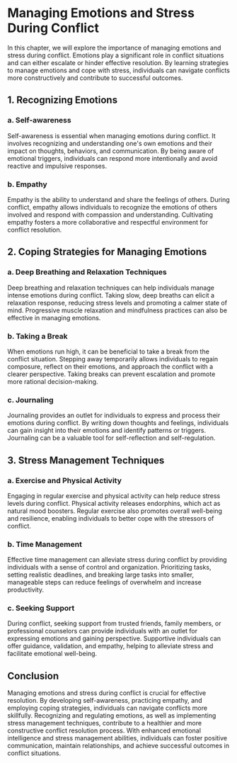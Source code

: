 Managing Emotions and Stress During Conflict
=====================================================

In this chapter, we will explore the importance of managing emotions and stress during conflict. Emotions play a significant role in conflict situations and can either escalate or hinder effective resolution. By learning strategies to manage emotions and cope with stress, individuals can navigate conflicts more constructively and contribute to successful outcomes.

1\. Recognizing Emotions
-----------------------

### a. Self-awareness

Self-awareness is essential when managing emotions during conflict. It involves recognizing and understanding one's own emotions and their impact on thoughts, behaviors, and communication. By being aware of emotional triggers, individuals can respond more intentionally and avoid reactive and impulsive responses.

### b. Empathy

Empathy is the ability to understand and share the feelings of others. During conflict, empathy allows individuals to recognize the emotions of others involved and respond with compassion and understanding. Cultivating empathy fosters a more collaborative and respectful environment for conflict resolution.

2\. Coping Strategies for Managing Emotions
------------------------------------------

### a. Deep Breathing and Relaxation Techniques

Deep breathing and relaxation techniques can help individuals manage intense emotions during conflict. Taking slow, deep breaths can elicit a relaxation response, reducing stress levels and promoting a calmer state of mind. Progressive muscle relaxation and mindfulness practices can also be effective in managing emotions.

### b. Taking a Break

When emotions run high, it can be beneficial to take a break from the conflict situation. Stepping away temporarily allows individuals to regain composure, reflect on their emotions, and approach the conflict with a clearer perspective. Taking breaks can prevent escalation and promote more rational decision-making.

### c. Journaling

Journaling provides an outlet for individuals to express and process their emotions during conflict. By writing down thoughts and feelings, individuals can gain insight into their emotions and identify patterns or triggers. Journaling can be a valuable tool for self-reflection and self-regulation.

3\. Stress Management Techniques
-------------------------------

### a. Exercise and Physical Activity

Engaging in regular exercise and physical activity can help reduce stress levels during conflict. Physical activity releases endorphins, which act as natural mood boosters. Regular exercise also promotes overall well-being and resilience, enabling individuals to better cope with the stressors of conflict.

### b. Time Management

Effective time management can alleviate stress during conflict by providing individuals with a sense of control and organization. Prioritizing tasks, setting realistic deadlines, and breaking large tasks into smaller, manageable steps can reduce feelings of overwhelm and increase productivity.

### c. Seeking Support

During conflict, seeking support from trusted friends, family members, or professional counselors can provide individuals with an outlet for expressing emotions and gaining perspective. Supportive individuals can offer guidance, validation, and empathy, helping to alleviate stress and facilitate emotional well-being.

Conclusion
----------

Managing emotions and stress during conflict is crucial for effective resolution. By developing self-awareness, practicing empathy, and employing coping strategies, individuals can navigate conflicts more skillfully. Recognizing and regulating emotions, as well as implementing stress management techniques, contribute to a healthier and more constructive conflict resolution process. With enhanced emotional intelligence and stress management abilities, individuals can foster positive communication, maintain relationships, and achieve successful outcomes in conflict situations.
